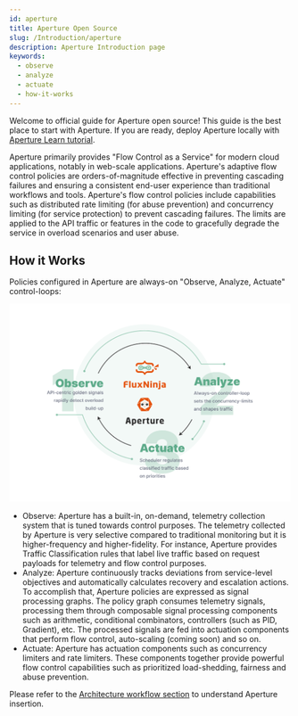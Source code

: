 ```yaml
---
id: aperture
title: Aperture Open Source
slug: /Introduction/aperture
description: Aperture Introduction page
keywords:
  - observe
  - analyze
  - actuate
  - how-it-works
---
```


Welcome to official guide for Aperture open source! This guide is the best place
to start with Aperture. If you are ready, deploy Aperture locally with
[Aperture Learn tutorial](../Setup/aperture-setup.md).

Aperture primarily provides "Flow Control as a Service" for modern cloud
applications, notably in web-scale applications. Aperture's adaptive flow
control policies are orders-of-magnitude effective in preventing cascading
failures and ensuring a consistent end-user experience than traditional
workflows and tools. Aperture's flow control policies include capabilities such
as distributed rate limiting (for abuse prevention) and concurrency limiting
(for service protection) to prevent cascading failures. The limits are applied
to the API traffic or features in the code to gracefully degrade the service in
overload scenarios and user abuse.

## How it Works

Policies configured in Aperture are always-on "Observe, Analyze, Actuate"
control-loops:

![Aperture Control Loop](../assets/img/oaa.png "Aperture Control Loop")

- Observe: Aperture has a built-in, on-demand, telemetry collection system that is
  tuned towards control purposes. The telemetry collected by Aperture is very
  selective compared to traditional monitoring but it is higher-frequency and
  higher-fidelity. For instance, Aperture provides Traffic Classification rules that label live traffic based on request payloads for telemetry and flow
  control purposes.
- Analyze: Aperture continuously tracks deviations from service-level objectives
  and automatically calculates recovery and escalation actions. To accomplish
  that, Aperture policies are expressed as signal processing graphs. The policy
  graph consumes telemetry signals, processing them through composable signal
  processing components such as arithmetic, conditional combinators, controllers
  (such as PID, Gradient), etc. The processed signals are fed into actuation
  components that perform flow control, auto-scaling (coming soon) and so on.
- Actuate: Aperture has actuation components such as concurrency limiters and
  rate limiters. These components together provide powerful flow control
  capabilities such as prioritized load-shedding, fairness and abuse prevention.

Please refer to the [Architecture workflow section](../Architecture/Workflows/) to understand
Aperture insertion.
